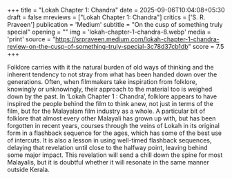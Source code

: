 +++
title = "Lokah Chapter 1: Chandra"
date = 2025-09-06T10:04:08+05:30
draft = false
mreviews = ["Lokah Chapter 1: Chandra"]
critics = ['S. R. Praveen']
publication = 'Medium'
subtitle = "On the cusp of something truly special"
opening = ""
img = 'lokah-chapter-1-chandra-8.webp'
media = 'print'
source = "https://srpraveen.medium.com/lokah-chapter-1-chandra-review-on-the-cusp-of-something-truly-special-3c78d37cb1db"
score = 7.5
+++

Folklore carries with it the natural burden of old ways of thinking and the inherent tendency to not stray from what has been handed down over the generations. Often, when filmmakers take inspiration from folklore, knowingly or unknowingly, their approach to the material too is weighed down by the past. In ‘Lokah Chapter 1 : Chandra’, folklore appears to have inspired the people behind the film to think anew, not just in terms of the film, but for the Malayalam film industry as a whole. A particular bit of folklore that almost every other Malayali has grown up with, but has been forgotten in recent years, courses through the veins of Lokah in its original form in a flashback sequence for the ages, which has some of the best use of intercuts. It is also a lesson in using well-timed flashback sequences, delaying that revelation until close to the halfway point, leaving behind some major impact. This revelation will send a chill down the spine for most Malayalis, but it is doubtful whether it will resonate in the same manner outside Kerala.

